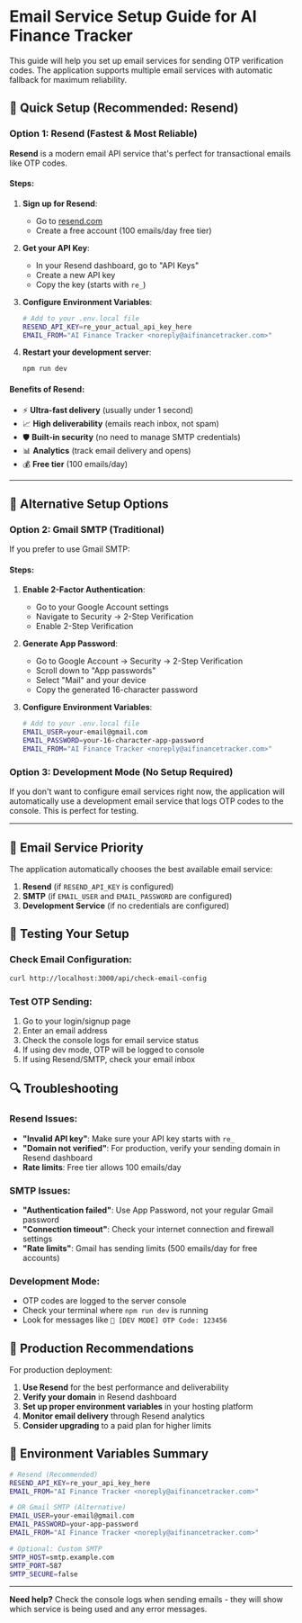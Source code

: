 # Email Service Setup Guide for AI Finance Tracker

This guide will help you set up email services for sending OTP verification codes. The application supports multiple email services with automatic fallback for maximum reliability.

## 🚀 Quick Setup (Recommended: Resend)

### Option 1: Resend (Fastest & Most Reliable)

**Resend** is a modern email API service that's perfect for transactional emails like OTP codes.

#### Steps:

1. **Sign up for Resend**:
   - Go to [resend.com](https://resend.com)
   - Create a free account (100 emails/day free tier)

2. **Get your API Key**:
   - In your Resend dashboard, go to "API Keys"
   - Create a new API key
   - Copy the key (starts with `re_`)

3. **Configure Environment Variables**:
   ```bash
   # Add to your .env.local file
   RESEND_API_KEY=re_your_actual_api_key_here
   EMAIL_FROM="AI Finance Tracker <noreply@aifinancetracker.com>"
   ```

4. **Restart your development server**:
   ```bash
   npm run dev
   ```

#### Benefits of Resend:
- ⚡ **Ultra-fast delivery** (usually under 1 second)
- 📈 **High deliverability** (emails reach inbox, not spam)
- 🛡️ **Built-in security** (no need to manage SMTP credentials)
- 📊 **Analytics** (track email delivery and opens)
- 💰 **Free tier** (100 emails/day)

---

## 🔧 Alternative Setup Options

### Option 2: Gmail SMTP (Traditional)

If you prefer to use Gmail SMTP:

#### Steps:

1. **Enable 2-Factor Authentication**:
   - Go to your Google Account settings
   - Navigate to Security → 2-Step Verification
   - Enable 2-Step Verification

2. **Generate App Password**:
   - Go to Google Account → Security → 2-Step Verification
   - Scroll down to "App passwords"
   - Select "Mail" and your device
   - Copy the generated 16-character password

3. **Configure Environment Variables**:
   ```bash
   # Add to your .env.local file
   EMAIL_USER=your-email@gmail.com
   EMAIL_PASSWORD=your-16-character-app-password
   EMAIL_FROM="AI Finance Tracker <noreply@aifinancetracker.com>"
   ```

### Option 3: Development Mode (No Setup Required)

If you don't want to configure email services right now, the application will automatically use a development email service that logs OTP codes to the console. This is perfect for testing.

---

## 📧 Email Service Priority

The application automatically chooses the best available email service:

1. **Resend** (if `RESEND_API_KEY` is configured)
2. **SMTP** (if `EMAIL_USER` and `EMAIL_PASSWORD` are configured)
3. **Development Service** (if no credentials are configured)

## 🧪 Testing Your Setup

### Check Email Configuration:
```bash
curl http://localhost:3000/api/check-email-config
```

### Test OTP Sending:
1. Go to your login/signup page
2. Enter an email address
3. Check the console logs for email service status
4. If using dev mode, OTP will be logged to console
5. If using Resend/SMTP, check your email inbox

## 🔍 Troubleshooting

### Resend Issues:
- **"Invalid API key"**: Make sure your API key starts with `re_`
- **"Domain not verified"**: For production, verify your sending domain in Resend dashboard
- **Rate limits**: Free tier allows 100 emails/day

### SMTP Issues:
- **"Authentication failed"**: Use App Password, not your regular Gmail password
- **"Connection timeout"**: Check your internet connection and firewall settings
- **"Rate limits"**: Gmail has sending limits (500 emails/day for free accounts)

### Development Mode:
- OTP codes are logged to the server console
- Check your terminal where `npm run dev` is running
- Look for messages like `📧 [DEV MODE] OTP Code: 123456`

## 🚀 Production Recommendations

For production deployment:

1. **Use Resend** for the best performance and deliverability
2. **Verify your domain** in Resend dashboard
3. **Set up proper environment variables** in your hosting platform
4. **Monitor email delivery** through Resend analytics
5. **Consider upgrading** to a paid plan for higher limits

## 📝 Environment Variables Summary

```bash
# Resend (Recommended)
RESEND_API_KEY=re_your_api_key_here
EMAIL_FROM="AI Finance Tracker <noreply@aifinancetracker.com>"

# OR Gmail SMTP (Alternative)
EMAIL_USER=your-email@gmail.com
EMAIL_PASSWORD=your-app-password
EMAIL_FROM="AI Finance Tracker <noreply@aifinancetracker.com>"

# Optional: Custom SMTP
SMTP_HOST=smtp.example.com
SMTP_PORT=587
SMTP_SECURE=false
```

---

**Need help?** Check the console logs when sending emails - they will show which service is being used and any error messages.
